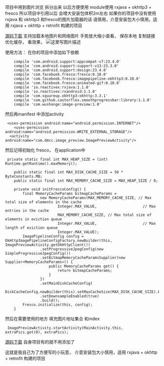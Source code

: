 项目中用到图片浏览 拆分出来 以后方便使用
module使用 rxjava + okhttp3 +  fresco
所以项目中引用以后  会增大安装包体积2m左右
如果你的项目中没有使用rxjava 和 okhttp3 和fresco的图片加载器的话 请慎用，介意安装包大小慎用，适用 rxjava + okhttp + retrofit 构建的项目

[源码下载](https://github.com/wushge11/ImagePreview)
 支持加载本地图片和网络图片 手势放大缩小查看， 保存本地 复制链接 优化缓存， 
 看效果，
![这里写图片描述](http://img.blog.csdn.net/20160625111900812)

使用方法：
在你的项目中添加如下依赖

```
    compile 'com.android.support:appcompat-v7:23.4.0'
    compile 'com.android.support:support-v13:23.3.0'
    compile 'com.android.support:design:23.4.0'
    compile 'com.facebook.fresco:fresco:0.10.0'
    compile 'com.facebook.fresco:imagepipeline-okhttp3:0.10.0'
    compile 'com.facebook.fresco:animated-gif:0.10.0'
    compile 'io.reactivex:rxjava:1.1.0'
    compile 'io.reactivex:rxandroid:1.1.0'
    compile 'com.squareup.okhttp3:okhttp:3.3.1'
    compile 'com.github.castorflex.smoothprogressbar:library:1.1.0'
    compile 'com.wushange:image-preview:1.0'
```



然后再manifest 中添加activity

```
 <uses-permission android:name="android.permission.INTERNET"/>
    <uses-permission android:name="android.permission.WRITE_EXTERNAL_STORAGE"/>
  <activity android:name="com.dmcc.image_preview.ImagePreviewActivity"/>
```

然后记得初始化 fresco， 在application中

```
 private static final int MAX_HEAP_SIZE = (int) Runtime.getRuntime().maxMemory();

    public static final int MAX_DISK_CACHE_SIZE = 50 * ByteConstants.MB;
    public static final int MAX_MEMORY_CACHE_SIZE = MAX_HEAP_SIZE / 8;

    private void initFrescoConfig() {
        final MemoryCacheParams bitmapCacheParams =
                new MemoryCacheParams(MAX_MEMORY_CACHE_SIZE, // Max total size of elements in the cache
                        Integer.MAX_VALUE,                     // Max entries in the cache
                        MAX_MEMORY_CACHE_SIZE, // Max total size of elements in eviction queue
                        Integer.MAX_VALUE,                     // Max length of eviction queue
                        Integer.MAX_VALUE);
        ImagePipelineConfig config = OkHttpImagePipelineConfigFactory.newBuilder(this, ImagePreviewActivity.getOkHttpClient())
                .setProgressiveJpegConfig(new SimpleProgressiveJpegConfig())
                .setBitmapMemoryCacheParamsSupplier(new Supplier<MemoryCacheParams>() {
                    public MemoryCacheParams get() {
                        return bitmapCacheParams;
                    }
                })
                .setMainDiskCacheConfig(
                        DiskCacheConfig.newBuilder(this).setMaxCacheSize(MAX_DISK_CACHE_SIZE).build())
                .setDownsampleEnabled(true)
                .build();
        Fresco.initialize(this, config);
    }
```


然后在需要使用的地方 填充图片地址集合 和index

```
 ImagePreviewActivity.startActivity(MainActivity.this, extraPics.get(0), extraPics);
```


[源码下载](https://github.com/wushge11/ImagePreview)
自身项目有的就不用添加了

这就是我自己为了方便写的小玩意， 介意安装包大小慎用，适用 rxjava + okhttp + retrofit 构建的项目
